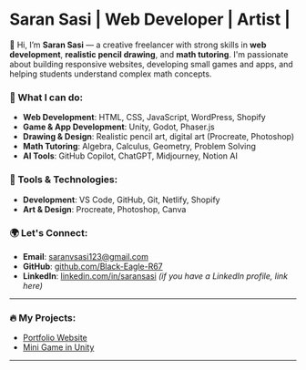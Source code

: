 # Saran Sasi | Web Developer | Artist | 

👋 Hi, I’m **Saran Sasi** — a creative freelancer with strong skills in **web development**, **realistic pencil drawing**, and **math tutoring**. I'm passionate about building responsive websites, developing small games and apps, and helping students understand complex math concepts.

### 🚀 What I can do:
- **Web Development**: HTML, CSS, JavaScript, WordPress, Shopify
- **Game & App Development**: Unity, Godot, Phaser.js
- **Drawing & Design**: Realistic pencil art, digital art (Procreate, Photoshop)
- **Math Tutoring**: Algebra, Calculus, Geometry, Problem Solving
- **AI Tools**: GitHub Copilot, ChatGPT, Midjourney, Notion AI

### 🔧 Tools & Technologies:
- **Development**: VS Code, GitHub, Git, Netlify, Shopify
- **Art & Design**: Procreate, Photoshop, Canva

### 🌍 Let's Connect:
- **Email**: [saranvsasi123@gmail.com](mailto:saranvsasi123@gmail.com)
- **GitHub**: [github.com/Black-Eagle-R67](https://github.com/Black-Eagle-R67)
- **LinkedIn**: [linkedin.com/in/saransasi](#) _(if you have a LinkedIn profile, link here)_

---

### 🔥 My Projects:
- [Portfolio Website](https://github.com/Black-Eagle-R67/portfolio-site)  
- [Mini Game in Unity](https://github.com/Black-Eagle-R67/unity-game)

---
